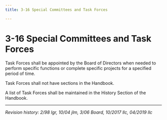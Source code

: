 ```yaml
---
title: 3-16 Special Committees and Task Forces

---
```


# 3-16 Special Committees and Task Forces

Task Forces shall be appointed by the Board of Directors when needed to perform specific functions or complete specific projects for a specified period of time.

Task Forces shall not have sections in the Handbook.

A list of Task Forces shall be maintained in the History Section of the Handbook.

***

_Revision history: 2/98 lgr, 10/04 jlm, 3/06 Board, 10/2017 llc, 04/2019 llc_
